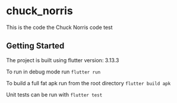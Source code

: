 # chuck_norris
This is the code the Chuck Norris code test

## Getting Started
The project is built using flutter version: 3.13.3

To run in debug mode run
`flutter run`


To build a full fat apk run from the root directory
`flutter build apk`


Unit tests can be run with
`flutter test`